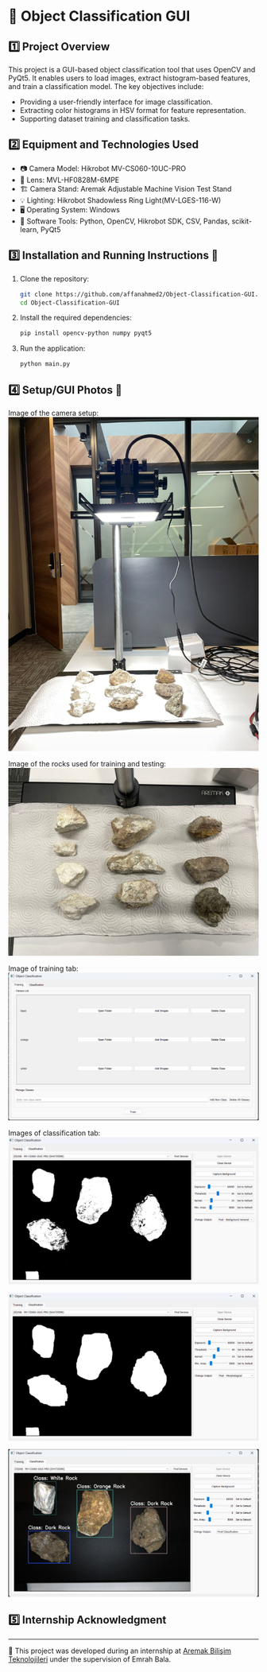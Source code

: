 # 📖 Object Classification GUI

## 1️⃣ Project Overview
This project is a GUI-based object classification tool that uses OpenCV and PyQt5. It enables users to load images, extract histogram-based features, and train a classification model. The key objectives include:
- Providing a user-friendly interface for image classification.
- Extracting color histograms in HSV format for feature representation.
- Supporting dataset training and classification tasks.

## 2️⃣ Equipment and Technologies Used

- 📷 Camera Model: Hikrobot MV-CS060-10UC-PRO
- 🔬 Lens: MVL-HF0828M-6MPE
- 🏗 Camera Stand: Aremak Adjustable Machine Vision Test Stand
- 💡 Lighting: Hikrobot Shadowless Ring Light(MV-LGES-116-W)
- 🖥️ Operating System: Windows
- 🔧 Software Tools: Python, OpenCV, Hikrobot SDK, CSV, Pandas, scikit-learn, PyQt5


## 3️⃣ Installation and Running Instructions 🚀

1. Clone the repository:
   ```sh
   git clone https://github.com/affanahmed2/Object-Classification-GUI.git
   cd Object-Classification-GUI
   ```
2. Install the required dependencies:
   ```sh
   pip install opencv-python numpy pyqt5
   ```
3. Run the application:
   ```sh
   python main.py
   ```
  
   
## 4️⃣ Setup/GUI Photos 📸

Image of the camera setup:
![Setup Image](sample_data/setup.jpeg)

Image of the rocks used for training and testing:
![Rocks Image](sample_data/rock_samples.jpeg)

Image of training tab:
![Training Image](sample_data/training.png)

Images of classification tab:
![Threshold Image](sample_data/classification_threshold.png)

![Morphological Image](sample_data/classification_morphological.png)

![Final Image](sample_data/classification_final.png)

## 5️⃣ Internship Acknowledgment
---
🏢 This project was developed during an internship at [Aremak Bilişim Teknolojileri](https://www.aremak.com.tr) under the supervision of Emrah Bala.

